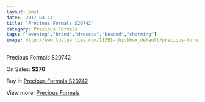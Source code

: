 ```yaml
---
layout: post
date: '2017-04-14'
title: "Precious Formals S20742"
category: Precious Formals
tags: ["evening","brand","dresses","beaded","charming"]
image: http://www.lustparties.com/11291-thickbox_default/precious-formals-s20742.jpg
---
```

Precious Formals S20742

On Sales: **$270**
<a href="https://www.lustparties.com/en/precious-formals/4044-precious-formals-s20742.html"><amp-img layout="responsive" width="600" height="600" src="//www.lustparties.com/11291-thickbox_default/precious-formals-s20742.jpg" alt="Precious Formals S20742 0" /></a>
<a href="https://www.lustparties.com/en/precious-formals/4044-precious-formals-s20742.html"><amp-img layout="responsive" width="600" height="600" src="//www.lustparties.com/11292-thickbox_default/precious-formals-s20742.jpg" alt="Precious Formals S20742 1" /></a>

Buy it: [Precious Formals S20742](https://www.lustparties.com/en/precious-formals/4044-precious-formals-s20742.html "Precious Formals S20742")

View more: [Precious Formals](https://www.lustparties.com/en/18-precious-formals "Precious Formals")